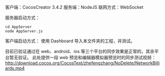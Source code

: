 客户端：CocosCreator 3.4.2
服务端：NodeJS
联网方式：WebSocket

服务器启动方式：
```
cd AppServer
node AppServer.js
```

客户端启动方式：
使用 Dashboard 导入本文件夹的工程，并测试。

目前已验证通过在 web、android、ios 等三个平台的同步效果是正常的，其余平台暂无验证。
此处提供一段 web 预览和编辑器模拟器预览时的同步测试视频：
http://download.cocos.org/CocosTest/zhefengzhang/NoDelete/NetworkBilliards.mp4
